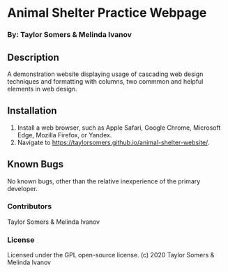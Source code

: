 # Animal Shelter Practice Webpage

### By: Taylor Somers & Melinda Ivanov

## Description

A demonstration website displaying usage of cascading web design techniques and formatting with columns, two commmon and helpful elements in web design.

## Installation

1. Install a web browser, such as Apple Safari, Google Chrome, Microsoft Edge, Mozilla Firefox, or Yandex.
2. Navigate to https://taylorsomers.github.io/animal-shelter-website/.

## Known Bugs

No known bugs, other than the relative inexperience of the primary developer.

### Contributors

Taylor Somers & Melinda Ivanov

### License

Licensed under the GPL open-source license. (c) 2020 Taylor Somers & Melinda Ivanov